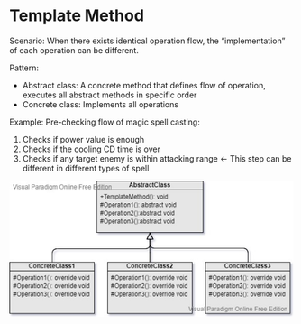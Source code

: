 Template Method
===
Scenario: When there exists identical operation flow, the “implementation” of each operation can be different.

Pattern:
- Abstract class: A concrete method that defines flow of operation, executes all abstract methods in specific order
- Concrete class: Implements all operations

Example: Pre-checking flow of magic spell casting:
1. Checks if power value is enough
2. Checks if the cooling CD time is over
3. Checks if any target enemy is within attacking range <- This step can be different in different types of spell

![UML](UML.jpg)
